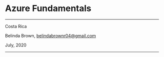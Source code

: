 # Azure Fundamentals 
----------

Costa Rica

Belinda Brown, belindabrownr04@gmail.com

July, 2020

----------


